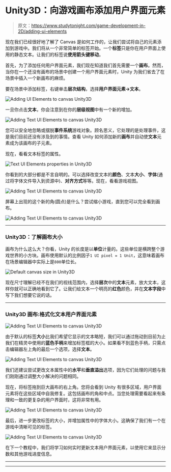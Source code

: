 # Unity3D：向游戏画布添加用户界面元素

> 原文：<https://www.studytonight.com/game-development-in-2D/adding-ui-elements>

现在我们已经很好地了解了 Canvas 是如何工作的，让我们尝试将自己的元素添加到游戏中。我们将从一个非常简单的标签开始。一个**标签**只是你在用户界面上使用的静态文本。让我们的标签说**使用箭头键移动**。

首先，为了添加任何用户界面元素，我们现在知道我们首先需要一个**画布**。然而，当你在一个还没有画布的场景中创建一个用户界面元素时，Unity 为我们省去了在场景中插入一个新画布的麻烦。

要在场景中添加标签，右键单击**层次结构**，选择**用户界面元素→文本**。

![Adding UI Elements to canvas Unity3D](img/2f29ad0420793c775b7406fc9c777e12.png)

一旦你点击**文本**，你会注意到在你的**层级视图**中有一个新的增加。

![Adding Text UI Elements to canvas Unity3D](img/c036881ebd62fea46d87a8cd1c42f1be.png)

您可以安全地忽略或摆脱**事件系统**游戏对象。顾名思义，它处理的是处理事件，这是我们目前还没有涉及到的事情。查看 Unity 如何添加新的**画布**并自动使**文本**元素成为该画布的子元素。

现在，看看文本标签的属性。

![Text UI Elements properties in Unity3D](img/88e372c744a6bd542348b71d0fbc85c1.png)

你看到的大部分都是不言自明的。可以选择改变文本的**颜色**、文本**大小**、**字体**(通过将字体文件导入到资源中)、**对齐方式**等等。现在，看看游戏视图。

![Adding Text UI Elements to canvas Unity3D](img/4e0a73a35cd466426882785d3857af1c.png)

屏幕上出现的这个新的角(圆点)是什么？尝试缩小游戏，直到您可以完全看到画布。

![Adding Text UI Elements to canvas Unity3D](img/f0d6e35cfada2194a34e34d5e55dca4d.png)

* * *

### Unity3D：了解画布大小

画布为什么这么大？你看，Unity 的长度是以**单位**计量的。这些单位是横跨整个游戏世界的小方块。画布使用默认的比例因子`1 UI pixel = 1 Unit`，这意味着画布在场景编辑器中实际上是`800`单位长。

![Default canvas size in Unity3D](img/1f7edae768bbbd884278e0fbcd27d09c.png)

现在尺寸理解已经不在我们的视线范围内，选择**层次**中的**文本**元素，放大文本，这样你就可以正确地看到它了。让我们给文本一个明亮的**红色**颜色，并在**文本字段**中写下我们想要它说的话。

* * *

### Unity3D 画布:格式化文本用户界面元素

![Adding Text UI Elements to canvas Unity3D](img/0d12adf14e17f26686cc8c2a200d712d.png)

由于默认的标签**大小**比我们希望它显示的文本略短，我们可以通过拖动到目前为止我们在精灵中使用的**蓝色手柄**来增加标签框的大小。如果看不到蓝色手柄，只需点击编辑器左上角的最后一个选项，选择**文本**。

![Adding Text UI Elements to canvas Unity3D](img/d7bd106f0cc366f5182c1c80a841c212.png)

我们还建议尝试更改文本属性中的**水平**和**垂直溢出**选项，因为它们处理的问题与我们刚刚通过调整大小解决的问题相同。

现在，将标签拖到巨大画布的右上角。您将会看到 Unity 有很多区域，用户界面元素将在这些区域中自我修复。这包括画布的角和中点。当您处理需要看起来有条理和一致的更复杂的用户界面时，这将非常有用。

![Adding Text UI Elements to canvas Unity3D](img/2cf6f5f5c71b743c5d6b3ce4dce39367.png)

最后，进一步更改标签的大小，并增加属性中的字体大小。这确保了我们有一个在游戏中清晰可见的标签。

![Adding Text UI Elements to canvas Unity3D](img/b2c5f802dac7285cda650e10a263b9f8.png)

在下一个教程中，我们将学习如何实时更新文本用户界面元素，以使用它来显示分数和其他游戏进度信息。

* * *

* * *